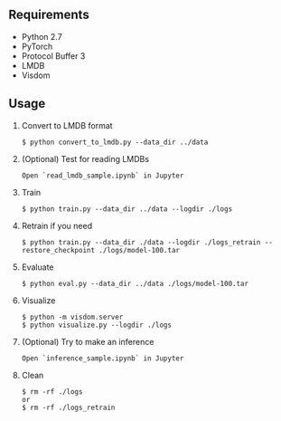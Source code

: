 ## Requirements

* Python 2.7
* PyTorch
* Protocol Buffer 3
* LMDB
* Visdom

## Usage

1. Convert to LMDB format

    ```
    $ python convert_to_lmdb.py --data_dir ../data
    ```

1. (Optional) Test for reading LMDBs

    ```
    Open `read_lmdb_sample.ipynb` in Jupyter
    ```

1. Train

    ```
    $ python train.py --data_dir ../data --logdir ./logs
    ```

1. Retrain if you need

    ```
    $ python train.py --data_dir ./data --logdir ./logs_retrain --restore_checkpoint ./logs/model-100.tar
    ```

1. Evaluate

    ```
    $ python eval.py --data_dir ../data ./logs/model-100.tar
    ```

1. Visualize

    ```
    $ python -m visdom.server
    $ python visualize.py --logdir ./logs
    ```

1. (Optional) Try to make an inference

    ```
    Open `inference_sample.ipynb` in Jupyter
    ```
    
1. Clean

    ```
    $ rm -rf ./logs
    or
    $ rm -rf ./logs_retrain
    ```
